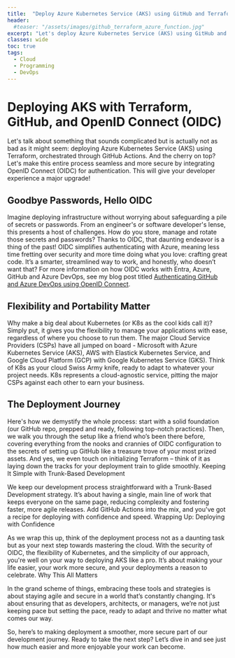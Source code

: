 ```yaml
---
title:  "Deploy Azure Kubernetes Service (AKS) using GitHub and Terraform"
header:
  #teaser: "/assets/images/github_terraform_azure_function.jpg"
excerpt: "Let's deploy Azure Kubernetes Service (AKS) using GitHub and Terraform!"
classes: wide
toc: true
tags:
  - Cloud
  - Programming
  - DevOps
---
```


# Deploying AKS with Terraform, GitHub, and OpenID Connect (OIDC)

Let's talk about something that sounds complicated but is actually not as bad as it might seem: deploying Azure Kubernetes Service (AKS) using Terraform, orchestrated through GitHub Actions. And the cherry on top? Let's make this entire process seamless and more secure by integrating OpenID Connect (OIDC) for authentication. This will give your developer experience a major upgrade!

## Goodbye Passwords, Hello OIDC

Imagine deploying infrastructure without worrying about safeguarding a pile of secrets or passwords. From an engineer's or software developer's lense, this presents a host of challenges.  How do you store, manage and rotate those secrets and passwords? Thanks to OIDC, that daunting endeavor is a thing of the past! OIDC simplifies authenticating with Azure, meaning less time fretting over security and more time doing what you love: crafting great code. It’s a smarter, streamlined way to work, and honestly, who doesn’t want that?  For more information on how OIDC works with Entra, Azure, GitHub and Azure DevOps, see my blog post titled [Authenticating GitHub and Azure DevOps using OpenID Connect](https://www.theroadtocloud.com/blog/github-and-azure-devops-oidc-authentication/).

## Flexibility and Portability Matter

Why make a big deal about Kubernetes (or K8s as the cool kids call it)? Simply put, it gives you the flexibility to manage your applications with ease, regardless of where you choose to run them. The major Cloud Service Providers (CSPs) have all jumped on board - Microsoft with Azure Kubernetes Service (AKS), AWS with Elastick Kubernetes Service, and Google Cloud Platform (GCP) with Google Kubernetes Service (GKS). Think of K8s as your cloud Swiss Army knife, ready to adapt to whatever your project needs. K8s represents a cloud-agnostic service, pitting the major CSPs against each other to earn your business.

## The Deployment Journey

Here's how we demystify the whole process: start with a solid foundation (our GitHub repo, prepped and ready, following top-notch practices). Then, we walk you through the setup like a friend who’s been there before, covering everything from the nooks and crannies of OIDC configuration to the secrets of setting up GitHub like a treasure trove of your most prized assets. And yes, we even touch on initializing Terraform – think of it as laying down the tracks for your deployment train to glide smoothly.
Keeping It Simple with Trunk-Based Development

We keep our development process straightforward with a Trunk-Based Development strategy. It’s about having a single, main line of work that keeps everyone on the same page, reducing complexity and fostering faster, more agile releases. Add GitHub Actions into the mix, and you've got a recipe for deploying with confidence and speed.
Wrapping Up: Deploying with Confidence

As we wrap this up, think of the deployment process not as a daunting task but as your next step towards mastering the cloud. With the security of OIDC, the flexibility of Kubernetes, and the simplicity of our approach, you're well on your way to deploying AKS like a pro. It’s about making your life easier, your work more secure, and your deployments a reason to celebrate.
Why This All Matters

In the grand scheme of things, embracing these tools and strategies is about staying agile and secure in a world that’s constantly changing. It's about ensuring that as developers, architects, or managers, we’re not just keeping pace but setting the pace, ready to adapt and thrive no matter what comes our way.

So, here’s to making deployment a smoother, more secure part of our development journey. Ready to take the next step? Let’s dive in and see just how much easier and more enjoyable your work can become.


